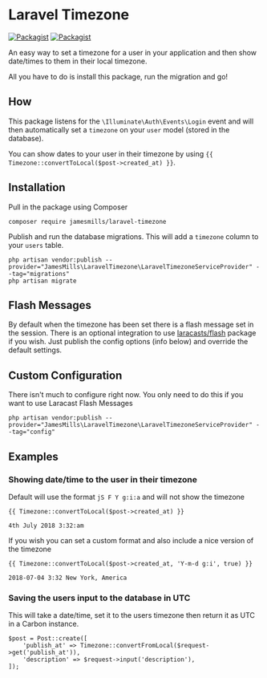 # Laravel Timezone

[![Packagist](https://img.shields.io/packagist/v/jamesmills/laravel-timezone.svg?style=flat-square)](https://packagist.org/packages/jamesmills/laravel-timezone)
[![Packagist](https://img.shields.io/packagist/l/jamesmills/laravel-timezone.svg?style=flat-square)]()

An easy way to set a timezone for a user in your application and then show date/times to them in their local timezone. 

All you have to do is install this package, run the migration and go!

## How 

This package listens for the `\Illuminate\Auth\Events\Login` event and will then automatically set a `timezone` on your `user` model (stored in the database). 

You can show dates to your user in their timezone by using `{{ Timezone::convertToLocal($post->created_at) }}`.

## Installation

Pull in the package using Composer

```
composer require jamesmills/laravel-timezone
```

Publish and run the database migrations. This will add a `timezone` column to your `users` table.

```
php artisan vendor:publish --provider="JamesMills\LaravelTimezone\LaravelTimezoneServiceProvider" --tag="migrations"
php artisan migrate
```

## Flash Messages

By default when the timezone has been set there is a flash message set in the session. There is an optional integration to use [laracasts/flash](https://github.com/laracasts/flash) package if you wish. Just publish the config options (info below) and override the default settings.  


## Custom Configuration

There isn't much to configure right now. You only need to do this if you want to use Laracast Flash Messages
```
php artisan vendor:publish --provider="JamesMills\LaravelTimezone\LaravelTimezoneServiceProvider" --tag="config"
```

## Examples

### Showing date/time to the user in their timezone

Default will use the format `jS F Y g:i:a` and will not show the timezone
```
{{ Timezone::convertToLocal($post->created_at) }}

4th July 2018 3:32:am
```

If you wish you can set a custom format and also include a nice version of the timezone

```
{{ Timezone::convertToLocal($post->created_at, 'Y-m-d g:i', true) }}

2018-07-04 3:32 New York, America
```

### Saving the users input to the database in UTC

This will take a date/time, set it to the users timezone then return it as UTC in a Carbon instance.

```
$post = Post::create([
    'publish_at' => Timezone::convertFromLocal($request->get('publish_at')),
    'description' => $request->input('description'),
]);
```


